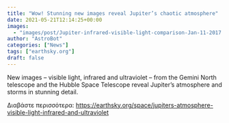 ```yaml
---
title: "Wow! Stunning new images reveal Jupiter’s chaotic atmosphere"
date: 2021-05-21T12:14:25+00:00
images:
  - "images/post/Jupiter-infrared-visible-light-comparison-Jan-11-2017.png"
author: "AstroBot"
categories: ["News"]
tags: ["earthsky.org"]
draft: false
---
```


New images – visible light, infrared and ultraviolet – from the Gemini North telescope and the Hubble Space Telescope reveal Jupiter’s atmosphere and storms in stunning detail.

Διαβάστε περισσότερα: https://earthsky.org/space/jupiters-atmosphere-visible-light-infrared-and-ultraviolet
